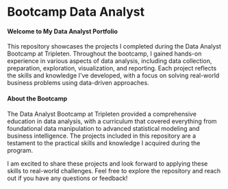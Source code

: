 # Bootcamp Data Analyst

#### Welcome to My Data Analyst Portfolio
This repository showcases the projects I completed during the Data Analyst Bootcamp at Tripleten. Throughout the bootcamp, I gained hands-on experience in various aspects of data analysis, including data collection, preparation, exploration, visualization, and reporting. Each project reflects the skills and knowledge I've developed, with a focus on solving real-world business problems using data-driven approaches.

#### About the Bootcamp
The Data Analyst Bootcamp at Tripleten provided a comprehensive education in data analysis, with a curriculum that covered everything from foundational data manipulation to advanced statistical modeling and business intelligence. The projects included in this repository are a testament to the practical skills and knowledge I acquired during the program.

I am excited to share these projects and look forward to applying these skills to real-world challenges. Feel free to explore the repository and reach out if you have any questions or feedback!